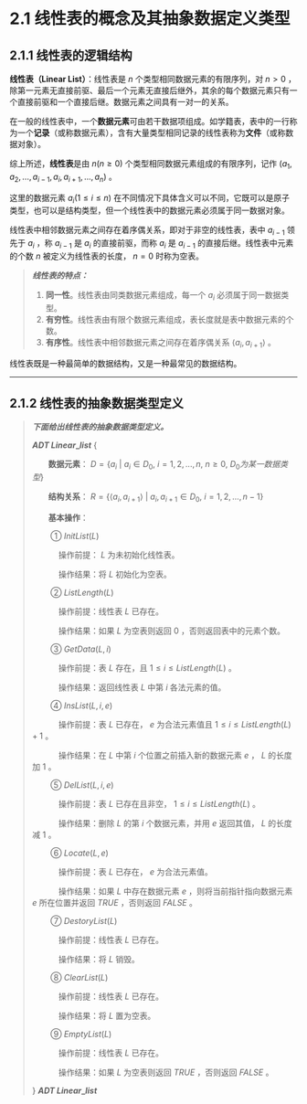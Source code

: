 # 2.1 线性表的概念及其抽象数据定义类型

## 2.1.1 线性表的逻辑结构

**线性表（Linear List）**：线性表是 $n$ 个类型相同数据元素的有限序列，对 $n>0$ ，除第一元素无直接前驱、最后一个元素无直接后继外，其余的每个数据元素只有一个直接前驱和一个直接后继。数据元素之间具有一对一的关系。

在一般的线性表中，一个**数据元素**可由若干数据项组成。如学籍表，表中的一行称为一个**记录**（或称数据元素），含有大量类型相同记录的线性表称为**文件**（或称数据对象）。

综上所述，**线性表**是由 $n(n≥0)$ 个类型相同数据元素组成的有限序列，记作 $(a_1, a_2, ..., a_{i-1}, a_i, a_{i+1}, ..., a_n)$ 。

这里的数据元素 $a_i (1 ≤ i ≤ n)$ 在不同情况下具体含义可以不同，它既可以是原子类型，也可以是结构类型，但一个线性表中的数据元素必须属于同一数据对象。

线性表中相邻数据元素之间存在着序偶关系，即对于非空的线性表，表中 $a_{i-1}$ 领先于 $a_i$ ，称 $a_{i-1}$ 是 $a_i$ 的直接前驱，而称 $a_i$ 是 $a_{i-1}$ 的直接后继。线性表中元素的个数 $n$ 被定义为线性表的长度， $n=0$ 时称为空表。

> ***线性表的特点：***
> 1. **同一性**。线性表由同类数据元素组成，每一个 $a_i$ 必须属于同一数据类型。
> 2. **有穷性**。线性表由有限个数据元素组成，表长度就是表中数据元素的个数。
> 3. **有序性**。线性表中相邻数据元素之间存在着序偶关系 $\langle a_i,a_{i+1} \rangle$ 。

线性表既是一种最简单的数据结构，又是一种最常见的数据结构。


---


## 2.1.2 线性表的抽象数据类型定义

> ***下面给出线性表的抽象数据类型定义。***
>
> **$ADT\ Linear\_list$** {
>
> &ensp;&ensp;&ensp;&ensp;**数据元素**： $D=\{ a_i\ |\ a_i ∈ D_0,\ i = 1, 2, ..., n,\ n ≥ 0,\ D_0 为某一数据类型 \}$
>
> &ensp;&ensp;&ensp;&ensp;**结构关系**： $R=\{ \langle a_i, a_{i+1} \rangle \ |\ a_i, a_{i+1} ∈ D_0,\ i = 1, 2, ..., n-1 \}$
>
> &ensp;&ensp;&ensp;&ensp;**基本操作**：
>
> &ensp;&ensp;&ensp;&ensp; ① $InitList(L)$
>
> &ensp;&ensp;&ensp;&ensp;&ensp;&ensp; 操作前提： $L$ 为未初始化线性表。
>
> &ensp;&ensp;&ensp;&ensp;&ensp;&ensp; 操作结果：将 $L$ 初始化为空表。
>
> &ensp;&ensp;&ensp;&ensp; ② $ListLength(L)$
>
> &ensp;&ensp;&ensp;&ensp;&ensp;&ensp; 操作前提：线性表 $L$ 已存在。
>
> &ensp;&ensp;&ensp;&ensp;&ensp;&ensp; 操作结果：如果 $L$ 为空表则返回 $0$ ，否则返回表中的元素个数。
>
> &ensp;&ensp;&ensp;&ensp; ③ $GetData(L, i)$
>
> &ensp;&ensp;&ensp;&ensp;&ensp;&ensp; 操作前提：表 $L$ 存在，且 $1 ≤ i ≤ ListLength(L)$ 。
>
> &ensp;&ensp;&ensp;&ensp;&ensp;&ensp; 操作结果：返回线性表  $L$ 中第 $i$ 各法元素的值。
>
> &ensp;&ensp;&ensp;&ensp; ④ $InsList(L, i, e)$
>
> &ensp;&ensp;&ensp;&ensp;&ensp;&ensp; 操作前提：表 $L$ 已存在， $e$ 为合法元素值且 $1 ≤ i ≤ ListLength(L)+1$ 。
>
> &ensp;&ensp;&ensp;&ensp;&ensp;&ensp; 操作结果：在 $L$ 中第  $i$ 个位置之前插入新的数据元素 $e$ ， $L$ 的长度加 $1$ 。
>
> &ensp;&ensp;&ensp;&ensp; ⑤ $DelList(L, i, e)$
>
> &ensp;&ensp;&ensp;&ensp;&ensp;&ensp; 操作前提：表 $L$ 已存在且非空， $1 ≤ i ≤ ListLength(L)$ 。
>
> &ensp;&ensp;&ensp;&ensp;&ensp;&ensp; 操作结果：删除 $L$ 的第 $i$ 个数据元素，并用 $e$ 返回其值， $L$ 的长度减 $1$ 。
>
> &ensp;&ensp;&ensp;&ensp; ⑥ $Locate(L, e)$
>
> &ensp;&ensp;&ensp;&ensp;&ensp;&ensp; 操作前提：表 $L$ 已存在， $e$ 为合法元素值。
>
> &ensp;&ensp;&ensp;&ensp;&ensp;&ensp; 操作结果：如果 $L$ 中存在数据元素 $e$ ，则将当前指针指向数据元素 $e$ 所在位置并返回 $TRUE$ ，否则返回 $FALSE$ 。
>
> &ensp;&ensp;&ensp;&ensp; ⑦ $DestoryList(L)$
>
> &ensp;&ensp;&ensp;&ensp;&ensp;&ensp; 操作前提：线性表 $L$ 已存在。
>
> &ensp;&ensp;&ensp;&ensp;&ensp;&ensp; 操作结果：将 $L$ 销毁。
>
> &ensp;&ensp;&ensp;&ensp; ⑧ $ClearList(L)$
>
> &ensp;&ensp;&ensp;&ensp;&ensp;&ensp; 操作前提：线性表 $L$ 已存在。
>
> &ensp;&ensp;&ensp;&ensp;&ensp;&ensp; 操作结果：将 $L$ 置为空表。
>
> &ensp;&ensp;&ensp;&ensp; ⑨ $EmptyList(L)$
>
> &ensp;&ensp;&ensp;&ensp;&ensp;&ensp; 操作前提：线性表 $L$ 已存在。
>
> &ensp;&ensp;&ensp;&ensp;&ensp;&ensp; 操作结果：如果 $L$ 为空表则返回 $TRUE$ ，否则返回 $FALSE$ 。
>
> } **$ADT\ Linear\_list$**
